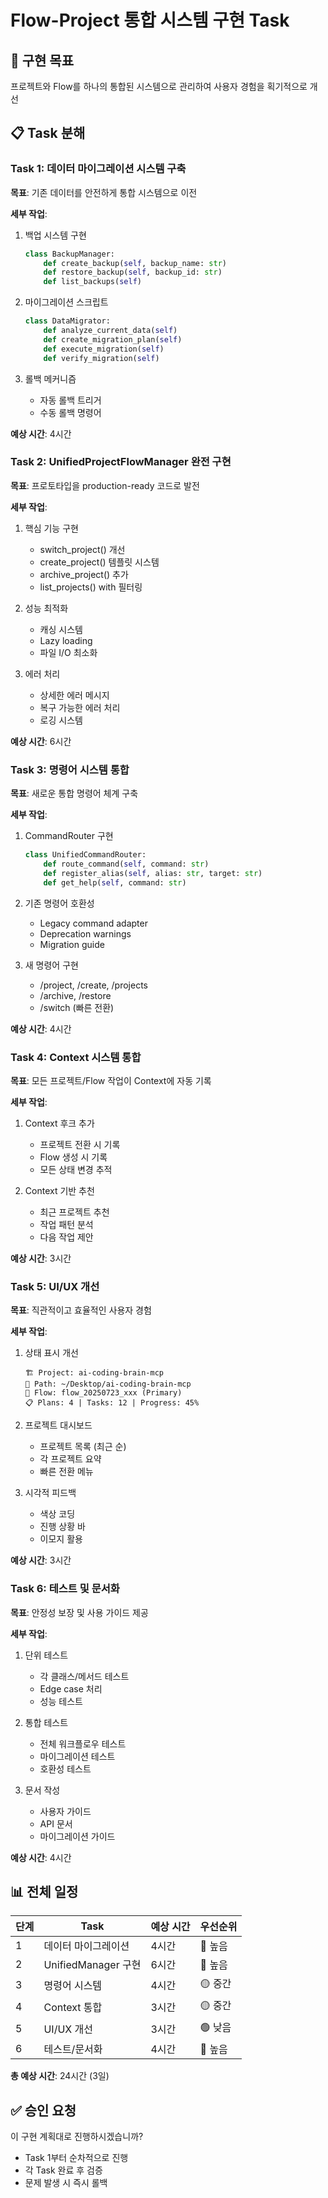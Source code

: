 # Flow-Project 통합 시스템 구현 Task

## 🎯 구현 목표
프로젝트와 Flow를 하나의 통합된 시스템으로 관리하여 사용자 경험을 획기적으로 개선

## 📋 Task 분해

### Task 1: 데이터 마이그레이션 시스템 구축
**목표**: 기존 데이터를 안전하게 통합 시스템으로 이전

**세부 작업**:
1. 백업 시스템 구현
   ```python
   class BackupManager:
       def create_backup(self, backup_name: str)
       def restore_backup(self, backup_id: str)
       def list_backups(self)
   ```

2. 마이그레이션 스크립트
   ```python
   class DataMigrator:
       def analyze_current_data(self)
       def create_migration_plan(self)
       def execute_migration(self)
       def verify_migration(self)
   ```

3. 롤백 메커니즘
   - 자동 롤백 트리거
   - 수동 롤백 명령어

**예상 시간**: 4시간

### Task 2: UnifiedProjectFlowManager 완전 구현
**목표**: 프로토타입을 production-ready 코드로 발전

**세부 작업**:
1. 핵심 기능 구현
   - switch_project() 개선
   - create_project() 템플릿 시스템
   - archive_project() 추가
   - list_projects() with 필터링

2. 성능 최적화
   - 캐싱 시스템
   - Lazy loading
   - 파일 I/O 최소화

3. 에러 처리
   - 상세한 에러 메시지
   - 복구 가능한 에러 처리
   - 로깅 시스템

**예상 시간**: 6시간

### Task 3: 명령어 시스템 통합
**목표**: 새로운 통합 명령어 체계 구축

**세부 작업**:
1. CommandRouter 구현
   ```python
   class UnifiedCommandRouter:
       def route_command(self, command: str)
       def register_alias(self, alias: str, target: str)
       def get_help(self, command: str)
   ```

2. 기존 명령어 호환성
   - Legacy command adapter
   - Deprecation warnings
   - Migration guide

3. 새 명령어 구현
   - /project, /create, /projects
   - /archive, /restore
   - /switch (빠른 전환)

**예상 시간**: 4시간

### Task 4: Context 시스템 통합
**목표**: 모든 프로젝트/Flow 작업이 Context에 자동 기록

**세부 작업**:
1. Context 후크 추가
   - 프로젝트 전환 시 기록
   - Flow 생성 시 기록
   - 모든 상태 변경 추적

2. Context 기반 추천
   - 최근 프로젝트 추천
   - 작업 패턴 분석
   - 다음 작업 제안

**예상 시간**: 3시간

### Task 5: UI/UX 개선
**목표**: 직관적이고 효율적인 사용자 경험

**세부 작업**:
1. 상태 표시 개선
   ```
   🏗️ Project: ai-coding-brain-mcp
   📂 Path: ~/Desktop/ai-coding-brain-mcp
   🌊 Flow: flow_20250723_xxx (Primary)
   📋 Plans: 4 | Tasks: 12 | Progress: 45%
   ```

2. 프로젝트 대시보드
   - 프로젝트 목록 (최근 순)
   - 각 프로젝트 요약
   - 빠른 전환 메뉴

3. 시각적 피드백
   - 색상 코딩
   - 진행 상황 바
   - 이모지 활용

**예상 시간**: 3시간

### Task 6: 테스트 및 문서화
**목표**: 안정성 보장 및 사용 가이드 제공

**세부 작업**:
1. 단위 테스트
   - 각 클래스/메서드 테스트
   - Edge case 처리
   - 성능 테스트

2. 통합 테스트
   - 전체 워크플로우 테스트
   - 마이그레이션 테스트
   - 호환성 테스트

3. 문서 작성
   - 사용자 가이드
   - API 문서
   - 마이그레이션 가이드

**예상 시간**: 4시간

## 📊 전체 일정

| 단계 | Task | 예상 시간 | 우선순위 |
|------|------|----------|---------|
| 1 | 데이터 마이그레이션 | 4시간 | 🔴 높음 |
| 2 | UnifiedManager 구현 | 6시간 | 🔴 높음 |
| 3 | 명령어 시스템 | 4시간 | 🟡 중간 |
| 4 | Context 통합 | 3시간 | 🟡 중간 |
| 5 | UI/UX 개선 | 3시간 | 🟢 낮음 |
| 6 | 테스트/문서화 | 4시간 | 🔴 높음 |

**총 예상 시간**: 24시간 (3일)

## ✅ 승인 요청

이 구현 계획대로 진행하시겠습니까?
- Task 1부터 순차적으로 진행
- 각 Task 완료 후 검증
- 문제 발생 시 즉시 롤백
